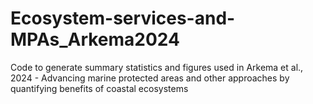 # Ecosystem-services-and-MPAs_Arkema2024

Code to generate summary statistics and figures used in Arkema et al., 2024 - Advancing marine protected areas and other approaches by quantifying benefits of coastal ecosystems

